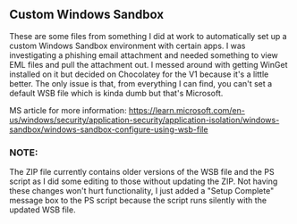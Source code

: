 ## Custom Windows Sandbox

These are some files from something I did at work to automatically set up a custom Windows Sandbox environment with certain apps. I was investigating a phishing email attachment and needed something to view EML files and pull the attachment out. I messed around with getting WinGet installed on it but decided on Chocolatey for the V1 because it's a little better. The only issue is that, from everything I can find, you can't set a default WSB file which is kinda dumb but that's Microsoft.


MS article for more information: https://learn.microsoft.com/en-us/windows/security/application-security/application-isolation/windows-sandbox/windows-sandbox-configure-using-wsb-file

### NOTE:

The ZIP file currently contains older versions of the WSB file and the PS script as I did some editing to those without updating the ZIP. Not having these changes won't hurt functionality, I just added a "Setup Complete" message box to the PS script because the script runs silently with the updated WSB file.